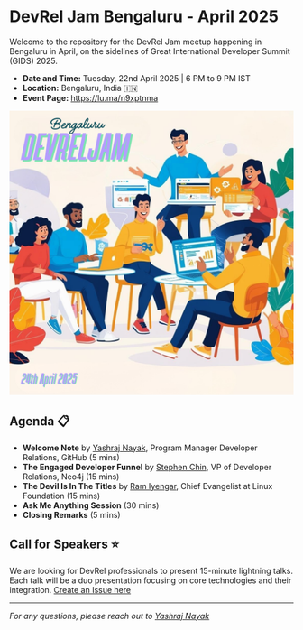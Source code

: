# DevRel Jam Bengaluru - April 2025

Welcome to the repository for the DevRel Jam meetup happening in Bengaluru in April, on the sidelines of Great International Developer Summit (GIDS) 2025.

- **Date and Time:** Tuesday, 22nd April 2025 | 6 PM to 9 PM IST
- **Location:** Bengaluru, India 🇮🇳
- **Event Page:** https://lu.ma/n9xptnma

![DevRelJam](https://github.com/DevRelJam/.github/blob/main/assets/BLR-APR-2025.png)

## Agenda 📋

- **Welcome Note** by [Yashraj Nayak](https://github.com/yashrajnayak), Program Manager Developer Relations, GitHub (5 mins)
- **​The Engaged Developer Funnel** by [Stephen Chin](https://github.com/steveonjava), VP of Developer Relations, Neo4j (15 mins)
- **​The Devil Is In The Titles** by [Ram Iyengar](https://github.com/ramiyengar), Chief Evangelist at Linux Foundation (15 mins)
- **​Ask Me Anything Session** (30 mins)
- **Closing Remarks** (5 mins)

## Call for Speakers ⭐️

We are looking for DevRel professionals to present 15-minute lightning talks. Each talk will be a duo presentation focusing on core technologies and their integration. [Create an Issue here](https://github.com/devreljam/Call-For-Speakers/issues/new?template=call_for_speakers.yml&labels=BLR-APR-2025)

---

*For any questions, please reach out to [Yashraj Nayak](https://www.linkedin.com/in/yashrajnayak/)*
